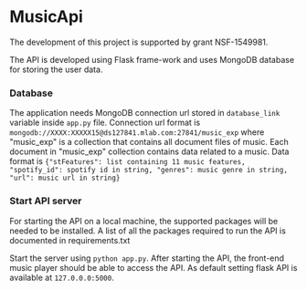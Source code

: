 # MusicApi

The development of this project is supported by grant NSF-1549981.

The API is developed using Flask frame-work and uses MongoDB database for storing the user data.


### Database

The application needs MongoDB connection url stored in `database_link` variable inside `app.py` file.
Connection url format is `mongodb://XXXX:XXXXX15@ds127841.mlab.com:27841/music_exp` where "music_exp" is a collection that
contains all document files of music. Each document in "music_exp" collection contains data related to a music.
Data format is `{"stFeatures": list containing 11 music features, "spotify_id": spotify id in string, "genres": music
genre in string, "url": music url in string}`

### Start API server

For starting the API on a local machine, the supported packages will be needed to be installed. A list of all the
packages required to run the API is documented in requirements.txt

Start the server using `python app.py`.
After starting the API, the front-end music player should be able to access the API. As default setting flask API is available at `127.0.0.0:5000`.
